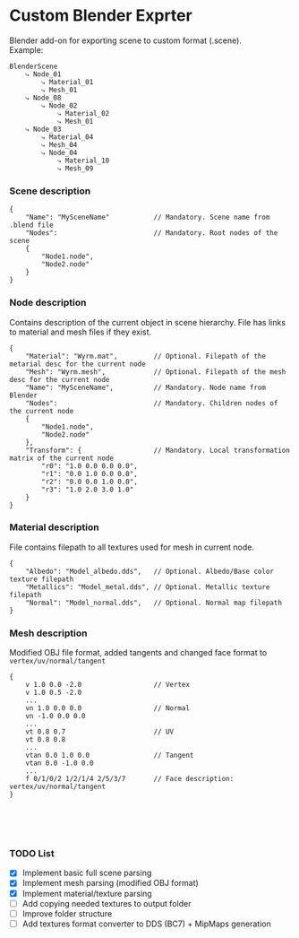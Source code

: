 # Custom Blender Exprter

Blender add-on for exporting scene to custom format (.scene).</br>
Example:
```
BlenderScene
    ⤷ Node_01
        ⤷ Material_01
        ⤷ Mesh_01
    ⤷ Node_08
        ⤷ Node_02
            ⤷ Material_02
            ⤷ Mesh_01
    ⤷ Node_03
        ⤷ Material_04
        ⤷ Mesh_04
        ⤷ Node_04
            ⤷ Material_10
            ⤷ Mesh_09
```

### Scene description
```
{
    "Name": "MySceneName"           // Mandatory. Scene name from .blend file
    "Nodes":                        // Mandatory. Root nodes of the scene
    {
        "Node1.node",
        "Node2.node"
    }
}
```

### Node description
Contains description of the current object in scene hierarchy. File has links to material and mesh files if they exist. 
```
{
    "Material": "Wyrm.mat",         // Optional. Filepath of the metarial desc for the current node
    "Mesh": "Wyrm.mesh",            // Optional. Filepath of the mesh desc for the current node
    "Name": "MySceneName",          // Mandatory. Node name from Blender
    "Nodes":                        // Mandatory. Children nodes of the current node
    {
        "Node1.node",
        "Node2.node"
    },
    "Transform": {                  // Mandatory. Local transformation matrix of the current node
        "r0": "1.0 0.0 0.0 0.0",
        "r1": "0.0 1.0 0.0 0.0",
        "r2": "0.0 0.0 1.0 0.0",
        "r3": "1.0 2.0 3.0 1.0"
    }
}
```

### Material description
File contains filepath to all textures used for mesh in current node.
```
{
    "Albedo": "Model_albedo.dds",   // Optional. Albedo/Base color texture filepath
    "Metallics": "Model_metal.dds", // Optional. Metallic texture filepath
    "Normal": "Model_normal.dds",   // Optional. Normal map filepath
}
```

### Mesh description
Modified OBJ file format, added tangents and changed face format to `vertex/uv/normal/tangent`
```
{
    v 1.0 0.0 -2.0                  // Vertex
    v 1.0 0.5 -2.0
    ...
    vn 1.0 0.0 0.0                  // Normal
    vn -1.0 0.0 0.0
    ...
    vt 0.8 0.7                      // UV
    vt 0.8 0.8
    ...
    vtan 0.0 1.0 0.0                // Tangent
    vtan 0.0 -1.0 0.0
    ...
    f 0/1/0/2 1/2/1/4 2/5/3/7       // Face description: vertex/uv/normal/tangent
}
```

</br>
</br>
</br>

### TODO List

- [x] Implement basic full scene parsing 
- [x] Implement mesh parsing (modified OBJ format)
- [x] Implement material/texture parsing
- [ ] Add copying needed textures to output folder
- [ ] Improve folder structure
- [ ] Add textures format converter to DDS (BC7) + MipMaps generation
